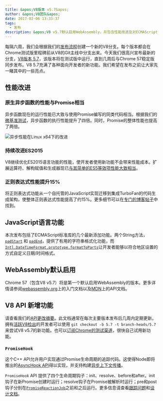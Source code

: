 ```yaml
---
title: &apos;V8版本 v5.7&apos;
author: &apos;V8团队&apos;
date: 2017-02-06 13:33:37
tags:
  - 发布
description: &apos;V8 v5.7默认启用WebAssembly，并包含性能改进及对ECMAScript语言功能的支持增加。&apos;
---
```

每隔六周，我们会根据我们的[发布流程](/docs/release-process)创建一个新的V8分支。每个版本都会在Chrome测试版里程碑前从V8的Git主线中分支出来。今天我们很高兴宣布最新的分支，[V8版本 5.7](https://chromium.googlesource.com/v8/v8.git/+log/branch-heads/5.7)，该版本将在测试版中运行，直到几周后与Chrome 57稳定版同步发布。V8 5.7充满了各种面向开发者的新功能。我们希望在发布之前让大家先一睹其中的一些亮点。

<!--truncate-->
## 性能改进

### 原生异步函数的性能与Promise相当

异步函数现在的运行性能已大致与使用Promise编写的同类代码相当。根据我们的[微基准测试](https://codereview.chromium.org/2577393002)，异步函数的执行性能提升了四倍。同时，Promise的整体性能也提高了两倍。

![异步性能在Linux x64下的改进](/_img/v8-release-57/async.png)

### 持续改进ES2015

V8继续优化ES2015语言功能的性能，使开发者使用新功能不会带来性能成本。扩展运算符、解构赋值和生成器现已[与其简单的ES5等效项性能大致相当](https://fhinkel.github.io/six-speed/)。

### 正则表达式性能提升15%

将正则表达式功能从一个自托管的JavaScript实现迁移到集成TurboFan的代码生成架构，使整体正则表达式性能提高了约15%。更多细节可以在[专门的博客帖子](/blog/speeding-up-regular-expressions)中找到。

## JavaScript语言功能

本次发布包括了ECMAScript标准库的几个最新添加功能。两个String方法，[`padStart`](https://developer.mozilla.org/en-US/docs/Web/JavaScript/Reference/Global_Objects/String/padStart) 和 [`padEnd`](https://developer.mozilla.org/en-US/docs/Web/JavaScript/Reference/Global_Objects/String/padEnd)，提供了有用的字符串格式化功能，而 [`Intl.DateTimeFormat.prototype.formatToParts`](https://developer.mozilla.org/en-US/docs/Web/JavaScript/Reference/Global_Objects/DateTimeFormat/formatToParts)让开发者能够以符合地区设置的方式自定义日期/时间格式。

## WebAssembly默认启用

Chrome 57（包含V8 v5.7）将是第一个默认启用WebAssembly的版本。更多详情请参阅[webassembly.org](http://webassembly.org/)上的入门文档以及[MDN](https://developer.mozilla.org/en-US/docs/WebAssembly/API)上的API文档。

## V8 API 新增功能

请查看我们的[API更改摘要](https://docs.google.com/document/d/1g8JFi8T_oAE_7uAri7Njtig7fKaPDfotU6huOa1alds/edit)。此文档通常在每次主要版本发布后几周内定期更新。拥有[活跃V8检出](/docs/source-code#using-git)的开发者可以使用 `git checkout -b 5.7 -t branch-heads/5.7` 来尝试V8 v5.7的新功能。也可以[订阅Chrome的测试渠道](https://www.google.com/chrome/browser/beta.html)，很快自己试用新功能。

### `PromiseHook`

这个C++ API允许用户实现通过Promise生命周期的追踪代码。这使得Node即将推出的[AsyncHook API](https://github.com/nodejs/node-eps/pull/18)得以实现，并支持构建[异步上下文传播](https://docs.google.com/document/d/1tlQ0R6wQFGqCS5KeIw0ddoLbaSYx6aU7vyXOkv-wvlM/edit#)。

`PromiseHook` API 提供了四个生命周期钩子：init、resolve、before和after。init钩子在新Promise创建时运行；resolve钩子在Promise被解析时运行；pre和post钩子分别在[`PromiseReactionJob`](https://tc39.es/ecma262/#sec-promisereactionjob)之前和之后运行。更多信息请查看[跟踪问题](https://bugs.chromium.org/p/v8/issues/detail?id=4643)和[设计文档](https://docs.google.com/document/d/1rda3yKGHimKIhg5YeoAmCOtyURgsbTH_qaYR79FELlk/edit)。
